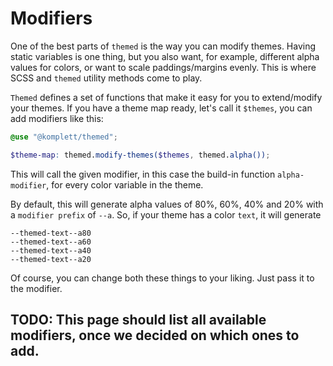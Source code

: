 # Modifiers

One of the best parts of `themed` is the way you can modify themes. Having static variables is one thing, but you also want, for example, different alpha values for colors, or want to scale paddings/margins evenly.
This is where SCSS and `themed` utility methods come to play.

`Themed` defines a set of functions that make it easy for you to extend/modify your themes. If you have a theme map ready, let's call it `$themes`, you can add modifiers like this:

```scss
@use "@komplett/themed";

$theme-map: themed.modify-themes($themes, themed.alpha());
```

This will call the given modifier, in this case the build-in function `alpha-modifier`, for every color variable in the theme.

By default, this will generate alpha values of 80%, 60%, 40% and 20% with a `modifier prefix` of `--a`. So, if your theme has a color `text`, it will generate

```text
--themed-text--a80
--themed-text--a60
--themed-text--a40
--themed-text--a20
```

Of course, you can change both these things to your liking. Just pass it to the modifier.


## TODO: This page should list all available modifiers, once we decided on which ones to add.